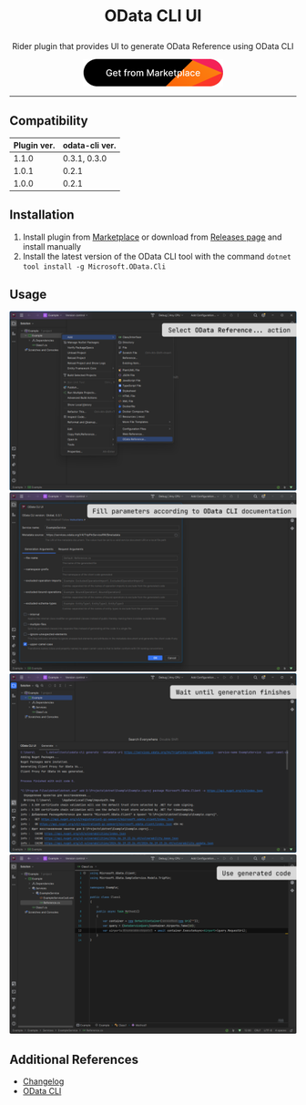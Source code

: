 # <p align="center"> OData CLI UI </p>

<p align="center"> Rider plugin that provides UI to generate OData Reference using OData CLI </p>

<p align="center">
  <a href="https://plugins.jetbrains.com/plugin/24117-odata-cli-ui" target="_blank">
    <img src="/img/marketplace.png" alt="Marketplace link">
  </a>
</p>

---


## Compatibility

| Plugin ver. | odata-cli ver. |
|-------------|----------------|
| 1.1.0       | 0.3.1, 0.3.0   |
| 1.0.1       | 0.2.1          |
| 1.0.0       | 0.2.1          |


## Installation

1. Install plugin from [Marketplace](https://plugins.jetbrains.com/plugin/24117-odata-cli-ui) or download from [Releases page](https://github.com/ellizio/odata-cli-ui/releases) and install manually
2. Install the latest version of the OData CLI tool with the command `dotnet tool install -g Microsoft.OData.Cli`


## Usage

![](/img/step1.png)
![](/img/step2.png)
![](/img/step3.png)
![](/img/step4.png)


## Additional References

- [Changelog](https://github.com/ellizio/odata-cli-ui/blob/master/CHANGELOG.md)
- [OData CLI](https://learn.microsoft.com/en-us/odata/odatacli/getting-started)
